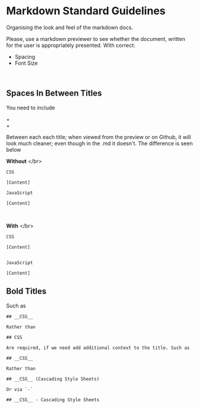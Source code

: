 # Markdown Standard Guidelines
Organising the look and feel of the markdown docs.

Please, use a markdown previewer to see whether the document, written for the user is appropriately presented. With correct:

- Spacing
- Font Size

</br>

## Spaces In Between Titles

You need to include 

<space> 
   + 
 </br> 
   +  
<space> 
 
 Between each each title; when viewed from the preview or on Github, it will look much cleaner; even though in the .md it doesn't. The difference is seen below

__Without__ \</br>
```
CSS

[Content]

JavaScript

[Content]
```

</br>

__With__ \</br>
```
CSS

[Content]


JavaScript

[Content]
```


## Bold Titles

 Such as 

 ```
 ## __CSS__
 
 Rather than

 ## CSS

 Are required, if we need add additional context to the title. Such as

 ## __CSS__
 
 Rather than

 ## __CSS__ (Cascading Style Sheets)

 Or via `-`

 ## __CSS__ - Cascading Style Sheets
 ```